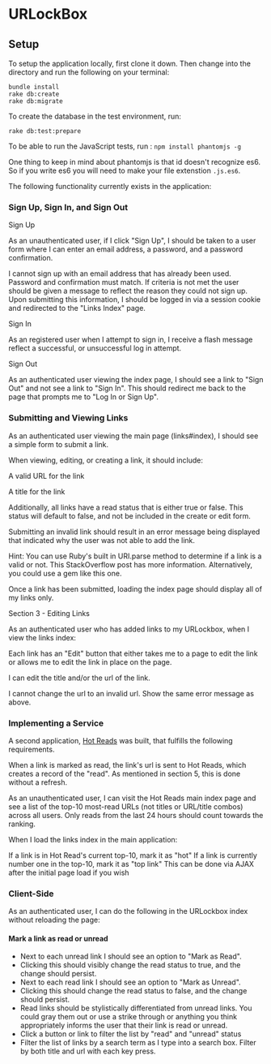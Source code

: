 # URLockBox

## Setup
To setup the application locally, first clone it down. 
Then change into the directory and run the following on your terminal: 
```
bundle install
rake db:create
rake db:migrate
```
To create the database in the test environment, run: 

`
rake db:test:prepare
`

To be able to run the JavaScript tests, run : 
`npm install phantomjs -g`

One thing to keep in mind about phantomjs is that id doesn't recognize es6. So if you write es6 you will need to make your file extenstion `.js.es6`. 

The following functionality currently exists in the application: 
### Sign Up, Sign In, and Sign Out

Sign Up

As an unauthenticated user, if I click "Sign Up", I should be taken to a user form where I can enter an email address, a password, and a password confirmation.

I cannot sign up with an email address that has already been used.
Password and confirmation must match.
If criteria is not met the user should be given a message to reflect the reason they could not sign up.
Upon submitting this information, I should be logged in via a session cookie and redirected to the "Links Index" page.

Sign In

As an registered user when I attempt to sign in, I receive a flash message reflect a successful, or unsuccessful log in attempt.

Sign Out

As an authenticated user viewing the index page, I should see a link to "Sign Out" and not see a link to "Sign In". This should redirect me back to the page that prompts me to "Log In or Sign Up".

### Submitting and Viewing Links

As an authenticated user viewing the main page (links#index), I should see a simple form to submit a link.

When viewing, editing, or creating a link, it should include:

A valid URL for the link

A title for the link

Additionally, all links have a read status that is either true or false. This status will default to false, and not be included in the create or edit form.

Submitting an invalid link should result in an error message being displayed that indicated why the user was not able to add the link.

Hint: You can use Ruby's built in URI.parse method to determine if a link is a valid or not. This StackOverflow post has more information. Alternatively, you could use a gem like this one.

Once a link has been submitted, loading the index page should display all of my links only.

Section 3 - Editing Links

As an authenticated user who has added links to my URLockbox, when I view the links index:

Each link has an "Edit" button that either takes me to a page to edit the link or allows me to edit the link in place on the page.

I can edit the title and/or the url of the link.

I cannot change the url to an invalid url. Show the same error message as above.

### Implementing a Service

A second application, [Hot Reads](https://github.com/alishersadikov/hotreads-final) was built, that fulfills the following requirements.

When a link is marked as read, the link's url is sent to Hot Reads, which creates a record of the "read". As mentioned in section 5, this is done without a refresh.

As an unauthenticated user, I can visit the Hot Reads main index page and see a list of the top-10 most-read URLs (not titles or URL/title combos) across all users. Only reads from the last 24 hours should count towards the ranking.

When I load the links index in the main application:

If a link is in Hot Read's current top-10, mark it as "hot"
If a link is currently number one in the top-10, mark it as "top link"
This can be done via AJAX after the initial page load if you wish

### Client-Side

As an authenticated user, I can do the following in the URLockbox index without reloading the page:

#### Mark a link as read or unread
- Next to each unread link I should see an option to "Mark as Read".
- Clicking this should visibly change the read status to true, and the change should persist.
- Next to each read link I should see an option to "Mark as Unread".
- Clicking this should change the read status to false, and the change should persist.
- Read links should be stylistically differentiated from unread links. You could gray them out or use a strike through or anything you think appropriately informs the user that their link is read or unread.
- Click a button or link to filter the list by "read" and "unread" status
- Filter the list of links by a search term as I type into a search box. Filter by both title and url with each key press.
